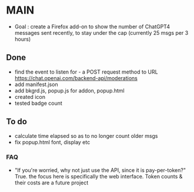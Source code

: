 # MAIN
- Goal : create a Firefox add-on to show the number of ChatGPT4 messages sent recently, to stay under the cap (currently 25 msgs per 3 hours)
## Done
- find the event to listen for - a POST request method to URL https://chat.openai.com/backend-api/moderations 
- add manifest.json
- add bkgrd.js, popup.js for addon, popup.html
- created icon
- tested badge count

## To do
- calculate time elapsed so as to no longer count older msgs
- fix popup.html font, display etc


### FAQ
- "If you're worried, why not just use the API, since it is pay-per-token?" True. the focus here is specifically the web interface. Token counts & their costs are a future project 

